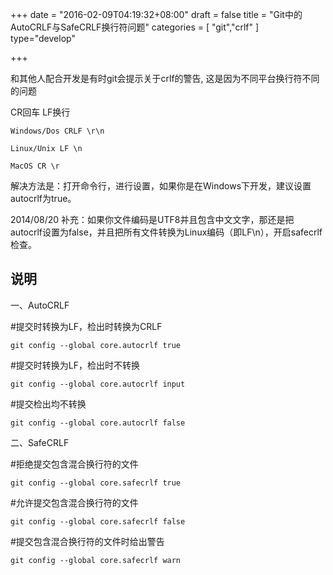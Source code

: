 +++
date = "2016-02-09T04:19:32+08:00"
draft = false
title = "Git中的AutoCRLF与SafeCRLF换行符问题"
categories = [ "git","crlf" ]
type="develop"

+++

和其他人配合开发是有时git会提示关于crlf的警告, 这是因为不同平台换行符不同的问题

CR回车 LF换行

    Windows/Dos CRLF \r\n

    Linux/Unix LF \n

    MacOS CR \r

<!-- more -->



解决方法是：打开命令行，进行设置，如果你是在Windows下开发，建议设置autocrlf为true。

2014/08/20 补充：如果你文件编码是UTF8并且包含中文文字，那还是把autocrlf设置为false，并且把所有文件转换为Linux编码（即LF\n），开启safecrlf检查。

## 说明

一、AutoCRLF

#提交时转换为LF，检出时转换为CRLF

    git config --global core.autocrlf true

#提交时转换为LF，检出时不转换

    git config --global core.autocrlf input

#提交检出均不转换

    git config --global core.autocrlf false





二、SafeCRLF

#拒绝提交包含混合换行符的文件

    git config --global core.safecrlf true

#允许提交包含混合换行符的文件

    git config --global core.safecrlf false

#提交包含混合换行符的文件时给出警告

    git config --global core.safecrlf warn




